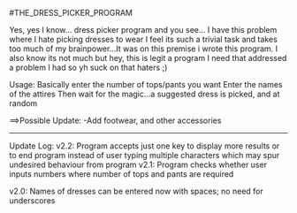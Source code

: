 #THE_DRESS_PICKER_PROGRAM

Yes, yes I know... dress picker program and you see... I have this problem where I hate picking dresses to wear
I feel its such a trivial task and takes too much of my brainpower...It was on this premise i wrote this program.
I also know its not much but hey, this is legit a program I need that addressed a problem I had so yh suck on that haters ;)

Usage:
Basically enter the number of tops/pants you want
Enter the names of the attires
Then wait for the magic...a suggested dress is picked, and at random

==>Possible Update:
-Add footwear, and other accessories


***********
Update Log:
v2.2: Program accepts just one key to display more results or to end program
	  instead of user typing multiple characters which may spur undesired behaviour from program
v2.1: Program checks whether user inputs numbers where number of tops and pants are required

v2.0: Names of dresses can be entered now with spaces; no need for underscores